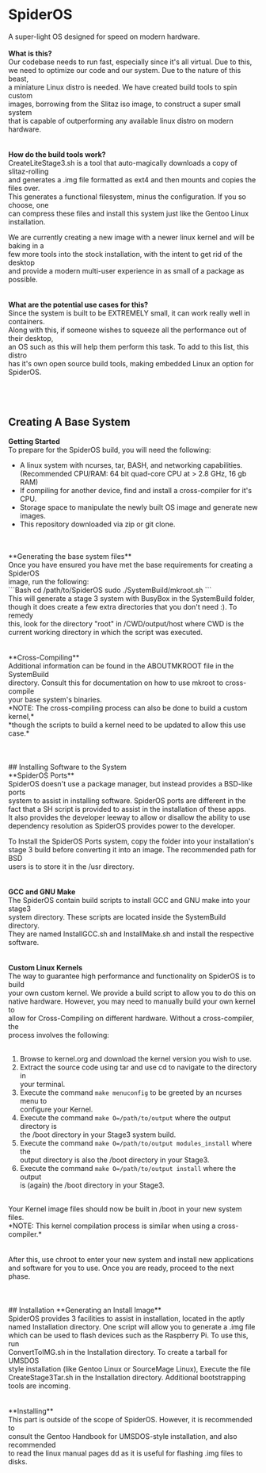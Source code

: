# SpiderOS
A super-light OS designed for speed on modern hardware.
<br/><br/>
**What is this?**<br/>
Our codebase needs to run fast, especially since it's all virtual. Due to this, <br/>
we need to optimize our code and our system. Due to the nature of this beast, <br/>
a miniature Linux distro is needed. We have created build tools to spin custom <br/>
images, borrowing from the Slitaz iso image, to construct a super small system <br/>
that is capable of outperforming any available linux distro on modern hardware. <br/>
<br/>
<br/>
**How do the build tools work?** <br/>
CreateLiteStage3.sh is a tool that auto-magically downloads a copy of slitaz-rolling<br/>
and generates a .img file formatted as ext4 and then mounts and copies the files over.<br/>
This generates a functional filesystem, minus the configuration. If you so choose, one<br/>
can compress these files and install this system just like the Gentoo Linux installation.<br/>

We are currently creating a new image with a newer linux kernel and will be baking in a <br/>
few more tools into the stock installation, with the intent to get rid of the desktop <br/>
and provide a modern multi-user experience in as small of a package as possible. <br/>
<br/>
<br/>
**What are the potential use cases for this?**<br/>
Since the system is built to be EXTREMELY small, it can work really well in containers.<br/>
Along with this, if someone wishes to squeeze all the performance out of their desktop,<br/>
an OS such as this will help them perform this task. To add to this list, this distro <br/>
has it's own open source build tools, making embedded Linux an option for SpiderOS. <br/>
<br/>
<br/>
<br/>
## Creating A Base System

**Getting Started** <br/>
To prepare for the SpiderOS build, you will need the following:<br/>
- A linux system with ncurses, tar, BASH, and networking capabilities. <br/>
  (Recommended CPU/RAM: 64 bit quad-core CPU at > 2.8 GHz, 16 gb RAM)
- If compiling for another device, find and install a cross-compiler for it's CPU. <br/>
- Storage space to manipulate the newly built OS image and generate new images.<br/>
- This repository downloaded via zip or git clone.
<br/>
<br/>
**Generating the base system files** <br/>
Once you have ensured you have met the base requirements for creating a SpiderOS <br/>
image, run the following: <br/>
```Bash
cd /path/to/SpiderOS
sudo ./SystemBuild/mkroot.sh
```
<br/>
This will generate a stage 3 system with BusyBox in the SystemBuild folder, <br/>
though it does create a few extra directories that you don't need :). To remedy <br/>
this, look for the directory "root" in /CWD/output/host where CWD is the <br/>
current working directory in which the script was executed. <br/>
<br/>
<br/>
**Cross-Compiling** <br/>
Additional information can be found in the ABOUTMKROOT file in the SystemBuild <br/>
directory. Consult this for documentation on how to use mkroot to cross-compile <br/>
your base system's binaries. <br/>
*NOTE: The cross-compiling process can also be done to build a custom kernel,* <br/>
*though the scripts to build a kernel need to be updated to allow this use case.* <br/>
<br/>
<br/>
<br/>
## Installing Software to the System
<br/>
**SpiderOS Ports** <br/>
SpiderOS doesn't use a package manager, but instead provides a BSD-like ports <br/>
system to assist in installing software. SpiderOS ports are different in the <br/>
fact that a SH script is provided to assist in the installation of these apps. <br/>
It also provides the developer leeway to allow or disallow the ability to use <br/>
dependency resolution as SpiderOS provides power to the developer. <br/>

To Install the SpiderOS Ports system, copy the folder into your installation's <br/>
stage 3 build before converting it into an image. The recommended path for BSD <br/>
users is to store it in the /usr directory. <br/>
<br/>
<br/>
**GCC and GNU Make** <br/>
The SpiderOS contain build scripts to install GCC and GNU make into your stage3 <br/>
system directory. These scripts are located inside the SystemBuild directory. <br/>
They are named InstallGCC.sh and InstallMake.sh and install the respective <br/>
software.<br/>
<br/>
<br/>
**Custom Linux Kernels** <br/>
The way to guarantee high performance and functionality on SpiderOS is to build <br/>
your own custom kernel. We provide a build script to allow you to do this on <br/>
native hardware. However, you may need to manually build your own kernel to <br/>
allow for Cross-Compiling on different hardware. Without a cross-compiler, the <br/>
process involves the following: <br/>
<br/>
1) Browse to kernel.org and download the kernel version you wish to use.
2) Extract the source code using tar and use cd to navigate to the directory in <br/>
   your terminal.
3) Execute the command `make menuconfig` to be greeted by an ncurses menu to <br/>
   configure your Kernel.
4) Execute the command `make O=/path/to/output` where the output directory is <br/>
   the /boot directory in your Stage3 system build.
5) Execute the command `make O=/path/to/output modules_install` where the <br/>
   output directory is also the /boot directory in your Stage3.
6) Execute the command `make O=/path/to/output install` where the output <br/>
   is (again) the /boot directory in your Stage3. <br/>
<br/>
Your Kernel image files should now be built in /boot in your new system files. <br/>
*NOTE: This kernel compilation process is similar when using a cross-compiler.* <br/>
<br/>
<br/>
After this, use chroot to enter your new system and install new applications <br/>
and software for you to use. Once you are ready, proceed to the next phase. <br/>
<br/>
<br/>
<br/>
## Installation
**Generating an Install Image** <br/>
SpiderOS provides 3 facilities to assist in installation, located in the aptly <br/>
named Installation directory. One script will allow you to generate a .img file <br/>
which can be used to flash devices such as the Raspberry Pi. To use this, run <br/>
ConvertToIMG.sh in the Installation directory. To create a tarball for UMSDOS <br/>
style installation (like Gentoo Linux or SourceMage Linux), Execute the file <br/>
CreateStage3Tar.sh in the Installation directory. Additional bootstrapping <br/>
tools are incoming. <br/>
<br/>
<br/>
**Installing** <br/>
This part is outside of the scope of SpiderOS. However, it is recommended to <br/>
consult the Gentoo Handbook for UMSDOS-style installation, and also recommended <br/>
to read the linux manual pages dd as it is useful for flashing .img files to <br/>
disks. <br/>
